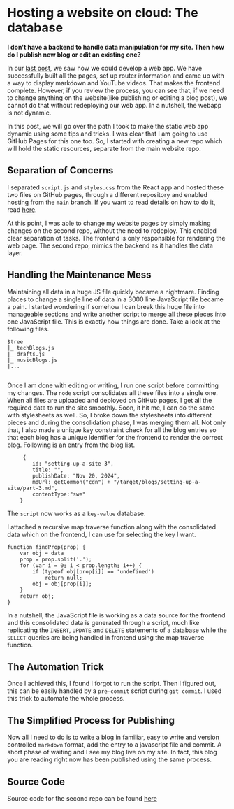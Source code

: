 # Hosting a website on cloud: The database

**I don't have a backend to handle data manipulation for my site. Then how do I publish new blog or edit an existing one?**

In our [last post](/#/content/setting-up-a-site-2), we saw how we could develop a web app. We have successfully built all the pages, set up router information and came up with a way to display markdown and YouTube videos. That makes the frontend complete. However, if you review the process, you can see that, if we need to change anything on the website(like publishing or editing a blog post), we cannot do that without redeploying our web app. In a nutshell, the webapp is not dynamic.

In this post, we will go over the path I took to make the static web app dynamic using some tips and tricks. I was clear that I am going to use GitHub Pages for this one too. So, I started with creating a new repo which will hold the static resources, separate from the main website repo.

## Separation of Concerns

I separated `script.js` and `styles.css` from the React app and hosted these two files on GitHub pages, through a different repository and enabled hosting from the `main` branch. If you want to read details on how to do it, read [here](/#/content/static-file-hosting).

At this point, I was able to change my website pages by simply making changes on the second repo, without the need to redeploy. This enabled clear separation of tasks. The frontend is only responsible for rendering the web page. The second repo, mimics the backend as it handles the data layer.

## Handling the Maintenance Mess
Maintaining all data in a huge JS file quickly became a nightmare. Finding places to change a single line of data in a 3000 line JavaScript file became a pain. I started wondering if somehow I can break this huge file into manageable sections and write another script to merge all these pieces into one JavaScript file. This is exactly how things are done. Take a look at the following files.
```
$tree
|_ techBlogs.js
|_ drafts.js
|_ musicBlogs.js
|...
   
```
Once I am done with editing or writing, I run one script before committing my changes. The `node` script consolidates all these files into a single one. When all files are uploaded and deployed on GitHub pages, I get all the required data to run the site smoothly. Soon, it hit me, I can do the same with stylesheets as well. So, I broke down the stylesheets into different pieces and during the consolidation phase, I was merging them all. Not only that, I also made a unique key constraint check for all the blog entries so that each blog has a unique identifier for the frontend to render the correct blog. Following is an entry from the blog list.
```
     {
        id: "setting-up-a-site-3",
        title: "",
        publishDate: "Nov 20, 2024",
        mdUrl: getCommon("cdn") + "/target/blogs/setting-up-a-site/part-3.md",
        contentType:"swe"
    }
```
The `script` now works as a `key-value` database.

I attached a recursive map traverse function along with the consolidated data which on the frontend, I can use for selecting the key I want.

```
function findProp(prop) {
    var obj = data
    prop = prop.split('.');
    for (var i = 0; i < prop.length; i++) {
        if (typeof obj[prop[i]] == 'undefined')
            return null;
        obj = obj[prop[i]];
    }
    return obj;
}
```

In a nutshell, the JavaScript file is working as a data source for the frontend and this consolidated data is generated through a script, much like replicating the `INSERT`, `UPDATE` and `DELETE` statements of a database while the `SELECT` queries are being handled in frontend using the map traverse function.

## The Automation Trick
Once I achieved this, I found I forgot to run the script. Then I figured out, this can be easily handled by a `pre-commit` script during `git commit`. I used this trick to automate the whole process.

## The Simplified Process for Publishing
Now all I need to do is to write a blog in familiar, easy to write and version controlled `markdown` format, add the entry to a javascript file and commit. A short phase of waiting and I see my blog live on my site. In fact, this blog you are reading right now has been published using the same process.

## Source Code
Source code for the second repo can be found [here](https://github.com/palash90/site-assets)

